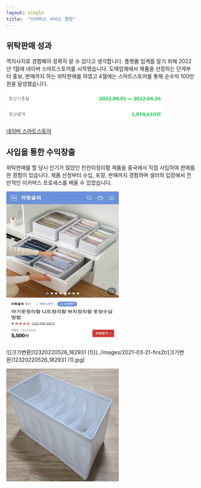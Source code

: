 ```yaml
---
layout: single
title:  "이커머스 서비스 경험"	
---
```

## 위탁판매 성과

역지사지로 경험해야 정확히 알 수 있다고 생각합니다. 플랫폼 업계를 알기 위해 2022년 1월에 네이버 스마트스토어를 시작했습니다. 도매업체에서 제품을 선정하는 단계부터 홍보, 판매까지 하는 위탁판매를 하였고 4월에는 스마트스토어를 통해 순수익 100만원을 달성했습니다.

 ![정산금액](../images/2021-03-21-firs2t/정산금액.PNG)

[네이버 스마트스토어](https://smartstore.naver.com/an2392)



## 사입을 통한 수익창출

위탁판매를 할 당시 인기가 많았던 칸칸이정리함 제품을 중국에서 직접 사입하여 판매를 한 경험이 있습니다. 제품 선정부터 수입, 포장, 판매까지 경험하며 셀러의 입장에서 전반적인 이커머스 프로세스를 배울 수 있었습니다. 

![[크기변환]123Screenshot_20220620-005226_NAVER](../images/2021-03-21-firs2t/[크기변환]123Screenshot_20220620-005226_NAVER-16556541945915.jpg)

![[크기변환]12320220526_182931 (1)](../images/2021-03-21-firs2t/[크기변환]12320220526_182931 (1).jpg)

![[크기변환]12320220517_213217](../images/2021-03-21-firs2t/[크기변환]12320220517_213217.jpg)

